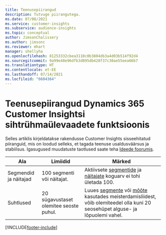 ```yaml
---
title: Teenusepiirangud
description: Tutvuge piirangutega.
ms.date: 07/08/2021
ms.service: customer-insights
ms.subservice: audience-insights
ms.topic: conceptual
author: JimsonChalissery
ms.author: jimsonc
ms.reviewer: mhart
manager: shellyha
ms.openlocfilehash: 81253332cbea3110c0b3804db3a4d03b514f92d4
ms.sourcegitcommit: 9a99e48e96dfb3d895db428f37c30ae55eea66b7
ms.translationtype: HT
ms.contentlocale: et-EE
ms.lasthandoff: 07/14/2021
ms.locfileid: "6604364"
---
```

# <a name="service-limits-in-dynamics-365-customer-insights-audience-insights-capability"></a>Teenusepiirangud Dynamics 365 Customer Insightsi sihtrühmaülevaadete funktsioonis

Selles artiklis kirjeldatakse rakendusse Customer Insights sisseehitatud piiranguid, mis on loodud selleks, et tagada teenuse usaldusväärsus ja stabiilsus. Igasugused muudatuste taotlused saate teha [Ideede foorumis](https://go.microsoft.com/fwlink/?linkid=2074172). 
 
| Ala  | Limiidid  | Märked |
|-------------|---------------------------------------------------------------------|---------------------------------------------------------------------|
| Segmendid ja näitajad | 100 segmenti või näitajat. | Aktiivsete [segmentide](segments.md) ja [näitajate](measures.md) koguarv ei tohi ületada 100.  |
| Suhtlused | 20 sügavustaset olemitee seoste puhul. | Luues [segmente](segments.md) või [mõõte](measures.md) kasutades meisterdamisliidest, võib olemiteedel olla kuni 20 seosehüpet alguse- ja lõpuolemi vahel.  |


[!INCLUDE[footer-include](../includes/footer-banner.md)]